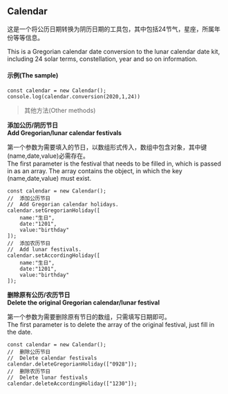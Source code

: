 ## Calendar


这是一个将公历日期转换为阴历日期的工具包，其中包括24节气，星座，所属年份等等信息。

This is a Gregorian calendar date conversion to the lunar calendar date kit, including 24 solar terms, constellation, year and so on information.

#### 示例(The sample)

```
const calendar = new Calendar();
console.log(calendar.conversion(2020,1,24))
```

> 其他方法(Other methods)

**添加公历/阴历节日**  
**Add Gregorian/lunar calendar festivals**

第一个参数为需要填入的节日，以数组形式传入，数组中包含对象，其中键(name,date,value)必需存在。  
The first parameter is the festival that needs to be filled in, which is passed in as an array. The array contains the object, in which the key (name,date,value) must exist.

```
const calendar = new Calendar();
//  添加公历节日
//  Add Gregorian calendar holidays.
calendar.setGregorianHoliday([
    name:"生日",
    date:"1201",
    value:"birthday"
]);
//  添加农历节日
//  Add lunar festivals.
calendar.setAccordingHoliday([
    name:"生日",
    date:"1201",
    value:"birthday"
]);
```

**删除原有公历/农历节日**  
**Delete the original Gregorian calendar/lunar festival**

第一个参数为需要删除原有节日的数组，只需填写日期即可。  
The first parameter is to delete the array of the original festival, just fill in the date.

```
const calendar = new Calendar();
//  删除公历节日
//  Delete calendar festivals
calendar.deleteGregorianHoliday(["0928"]);
//  删除农历节日
//  Delete lunar festivals
calendar.deleteAccordingHoliday(["1230"]);
```
